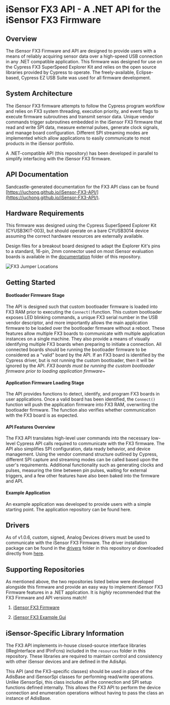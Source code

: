 # iSensor FX3 API - A .NET API for the iSensor FX3 Firmware

## Overview

The iSensor FX3 Firmware and API are designed to provide users with a means of reliably acquiring sensor data over a high-speed USB connection in any .NET compatible application. This firmware was designed for use on the Cypress FX3 SuperSpeed Explorer Kit and relies on the open source libraries provided by Cypress to operate. The freely-available, Eclipse-based, Cypress EZ USB Suite was used for all firmware development. 

## System Architecture

The iSensor FX3 firmware attempts to follow the Cypress program workflow and relies on FX3 system threading, execution priority, and event flags to execute firmware subroutines and transmit sensor data. Unique vendor commands trigger subroutines embedded in the iSensor FX3 firmware that read and write SPI data, measure external pulses, generate clock signals, and manage board configuration. Different SPI streaming modes are implemented which allow applications to easily communicate to most products in the iSensor portfolio. 

A .NET-compatible API (this repository) has been developed in parallel to simplify interfacing with the iSensor FX3 firmware. 

## API Documentation

Sandcastle-generated documentation for the FX3 API class can be found [https://juchong.github.io/iSensor-FX3-API/](https://juchong.github.io/iSensor-FX3-API/). 

## Hardware Requirements

This firmware was designed using the Cypress SuperSpeed Explorer Kit (CYUSB3KIT-003), but should operate on a bare CYUSB3014 device assuming the correct hardware resources are externally available. 

Design files for a breakout board designed to adapt the Explorer Kit's pins to a standard, 16-pin, 2mm connector used on most iSensor evaluation boards is available in the [documentation](https://github.com/juchong/iSensor-FX3-Firmware/tree/master/Documentation) folder of this repository. 

 ![FX3 Jumper Locations](https://raw.githubusercontent.com/juchong/iSensor-FX3-Firmware/master/documentation/pictures/JumperLocations.jpg)

## Getting Started

#### Bootloader Firmware Stage

The API is designed such that custom bootloader firmware is loaded into FX3 RAM prior to executing the  `Connect()`function. This custom bootloader exposes LED blinking commands, a unique FX3 serial number in the USB vendor descriptor, and more importantly allows the main application firmware to be loaded over the bootloader firmware without a reboot. These features allow multiple FX3 boards to communicate with multiple application instances on a single machine. They also provide a means of visually identifying multiple FX3 boards when preparing to initiate a connection. All connected boards should be running the bootloader firmware to be considered as a "valid" board by the API. If an FX3 board is identified by the Cypress driver, but is not running the custom bootloader, then it will be ignored by the API. *FX3 boards must be running the custom bootloader firmware prior to loading application firmware~*

#### Application Firmware Loading Stage

The API provides functions to detect, identify, and program FX3 boards in user applications. Once a valid board has been identified, the `Connect()` function will push the application firmware into FX3 RAM, overwriting the bootloader firmware. The function also verifies whether communication with the FX3 board is as expected.

#### API Features Overview

The FX3 API translates high-level user commands into the necessary low-level Cypress API calls required to communicate with the FX3 firmware. The API also simplifies SPI configuration, data ready behavior, and device management. Using the vendor command structure outlined by Cypress, different SPI capture and streaming modes can be called based upon the user's requirements. Additional functionality such as generating clocks and pulses, measuring the time between pin pulses, waiting for external triggers, and a few other features have also been baked into the firmware and API.

#### Example Application

An example application was developed to provide users with a simple starting point. The application repository can be found here.

## Drivers

As of v1.0.6, custom, signed, Analog Devices drivers must be used to communicate with the iSensor FX3 Firmware. The driver installation package can be found in the [drivers](https://github.com/juchong/iSensor-FX3-API/tree/master/drivers) folder in this repository or downloaded directly from [here](https://github.com/juchong/iSensor-FX3-API/raw/master/drivers/FX3DriverSetup.exe). 

## Supporting Repositories

As mentioned above, the two repositories listed below were developed alongside this firmware and provide an easy way to implement iSensor FX3 Firmware features in a .NET application. It is *highly* recommended that the FX3 Firmware and API versions match!

1. [iSensor FX3 Firmware](https://github.com/juchong/iSensor-FX3-Firmware)

2. [iSensor FX3 Example Gui](https://github.com/juchong/iSensor-FX3-Example-Gui)

## iSensor-Specific Library Information

The FX3 API implements in-house closed-source interface libraries (IRegInterface and IPinFcns) included in the `resources` folder in this repository. These libraries are required to maintain control and consistency with other iSensor devices and are defined in the AdisApi. 

This API (and the FX3-specific classes) should be used in place of the AdisBase and iSensorSpi classes for performing read/write operations. Unlike iSensorSpi, this class includes all the connection and SPI setup functions defined internally. This allows the FX3 API to perform the device connection and enumeration operations without having to pass the class an instance of AdisBase. 
